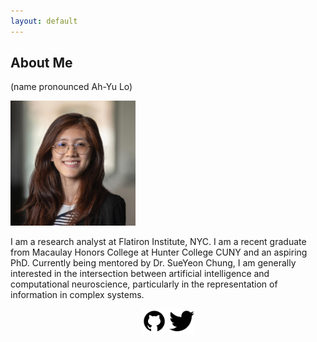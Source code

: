 ```yaml
---
layout: default
---
```


## About Me 
(name pronounced Ah-Yu Lo)

<img class="profile-picture" src="/images/headshot22sq.jpg" width="200px"/>

I am a research analyst at Flatiron Institute, NYC. I am a recent graduate from Macaulay Honors College at Hunter College CUNY and an aspiring PhD. Currently being mentored by Dr. SueYeon Chung, I am generally interested in the intersection between artificial intelligence and computational neuroscience, particularly in the representation of information in complex systems. 

<p align="center">
<a href="https://github.com/ngayulo" target="_blank"><img src="/images/github.png" width="40px"></a>
<a href="https://twitter.com/nyu_lo" target="_blank"><img src="/images/twitter.png" width="40px"></a>
</p>

